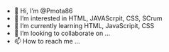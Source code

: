 - 👋 Hi, I’m @Pmota86
- 👀 I’m interested in HTML, JAVAScrpit, CSS, SCrum
- 🌱 I’m currently learning HTML, JavaScripit, CSS
- 💞️ I’m looking to collaborate on ...
- 📫 How to reach me ...

<!---
Pmota86/Pmota86 is a ✨ special ✨ repository because its `README.md` (this file) appears on your GitHub profile.
You can click the Preview link to take a look at your changes.
--->
